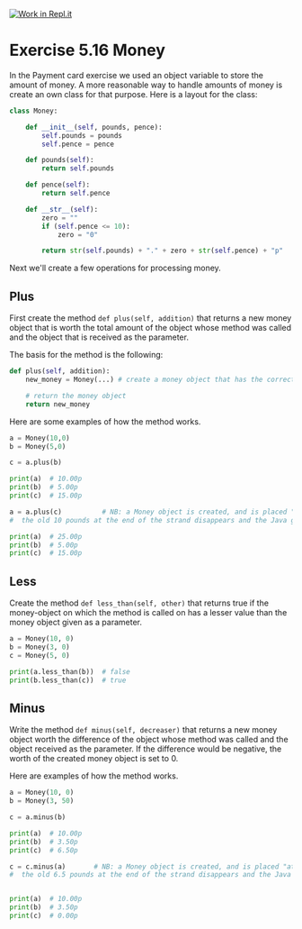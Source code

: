 [![Work in Repl.it](https://classroom.github.com/assets/work-in-replit-14baed9a392b3a25080506f3b7b6d57f295ec2978f6f33ec97e36a161684cbe9.svg)](https://classroom.github.com/online_ide?assignment_repo_id=4490533&assignment_repo_type=AssignmentRepo)
# Exercise 5.16 Money

In the Payment card exercise we used an object variable to store the amount of money. A more reasonable way to handle amounts of money is create an own class for that purpose. Here is a layout for the class:

```python
class Money:

    def __init__(self, pounds, pence):
        self.pounds = pounds
        self.pence = pence

    def pounds(self):
        return self.pounds

    def pence(self):
        return self.pence

    def __str__(self):
        zero = ""
        if (self.pence <= 10):
            zero = "0"

        return str(self.pounds) + "." + zero + str(self.pence) + "p"
```

Next we'll create a few operations for processing money.

## Plus

First create the method `def plus(self, addition)` that returns a new money object that is worth the total amount of the object whose method was called and the object that is received as the parameter.

The basis for the method is the following:

```python
def plus(self, addition):
    new_money = Money(...) # create a money object that has the correct worth

    # return the money object
    return new_money
```

Here are some examples of how the method works.

```python
a = Money(10,0)
b = Money(5,0)

c = a.plus(b)

print(a)  # 10.00p
print(b)  # 5.00p
print(c)  # 15.00p

a = a.plus(c)          # NB: a Money object is created, and is placed "at the end of the strand connected to a"
#  the old 10 pounds at the end of the strand disappears and the Java garbage collector takes care of it

print(a)  # 25.00p
print(b)  # 5.00p
print(c)  # 15.00p
```

## Less

Create the method `def less_than(self, other)` that returns true if the money-object on which the method is called on has a lesser value than the money object given as a parameter.


```python
a = Money(10, 0)
b = Money(3, 0)
c = Money(5, 0)

print(a.less_than(b))  # false
print(b.less_than(c))  # true
```

## Minus

Write the method `def minus(self, decreaser)` that returns a new money object worth the difference of the object whose method was called and the object received as the parameter. If the difference would be negative, the worth of the created money object is set to 0.

Here are examples of how the method works.

```python
a = Money(10, 0)
b = Money(3, 50)

c = a.minus(b)

print(a)  # 10.00p
print(b)  # 3.50p
print(c)  # 6.50p

c = c.minus(a)       # NB: a Money object is created, and is placed "at the end of the strand connected to c"
#  the old 6.5 pounds at the end of the strand disappears and the Java garbage collector takes care of it


print(a)  # 10.00p
print(b)  # 3.50p
print(c)  # 0.00p
```
